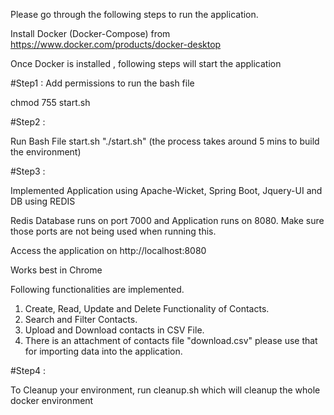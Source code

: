 Please go through the following steps to run the application.

Install Docker (Docker-Compose) from https://www.docker.com/products/docker-desktop

Once Docker is installed , following steps will start the application

#Step1 : Add permissions to run the bash file

chmod 755 start.sh 

#Step2 :

Run Bash File start.sh "./start.sh" (the process takes around 5 mins to build the environment)

#Step3 :

Implemented Application using Apache-Wicket, Spring Boot, Jquery-UI and DB using REDIS

Redis Database runs on port 7000 and Application runs on 8080. Make sure those ports are not being used when running this.

Access the application on http://localhost:8080 

Works best in Chrome

Following functionalities are implemented.

1. Create, Read, Update and Delete Functionality of Contacts.
2. Search and Filter Contacts.
3. Upload and Download contacts in CSV File.
4. There is an attachment of contacts file "download.csv" please use that for importing data into the application.

#Step4 :

To Cleanup your environment, run cleanup.sh which will cleanup the whole docker environment
